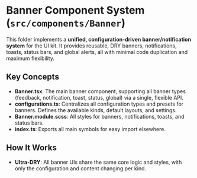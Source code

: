 # Banner Component System (`src/components/Banner`)

This folder implements a **unified, configuration-driven banner/notification system** for the UI kit. It provides reusable, DRY banners, notifications, toasts, status bars, and global alerts, all with minimal code duplication and maximum flexibility.

## Key Concepts

- **Banner.tsx**: The main banner component, supporting all banner types (feedback, notification, toast, status, global) via a single, flexible API.
- **configurations.ts**: Centralizes all configuration types and presets for banners. Defines the available kinds, default layouts, and settings.
- **Banner.module.scss**: All styles for banners, notifications, toasts, and status bars.
- **index.ts**: Exports all main symbols for easy import elsewhere.

## How It Works

- **Ultra-DRY**: All banner UIs share the same core logic and styles, with only the configuration and content changing per kind.
